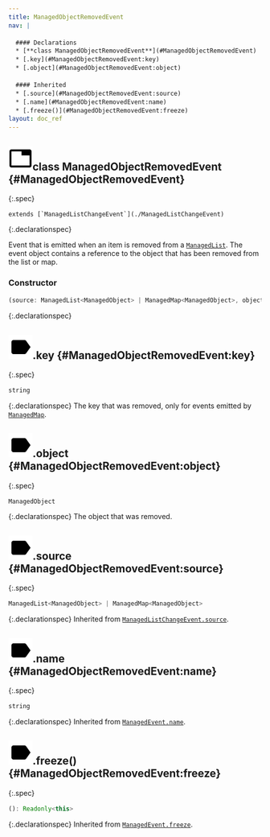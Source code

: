 ```yaml
---
title: ManagedObjectRemovedEvent
nav: |

  #### Declarations
  * [**class ManagedObjectRemovedEvent**](#ManagedObjectRemovedEvent)
  * [.key](#ManagedObjectRemovedEvent:key)
  * [.object](#ManagedObjectRemovedEvent:object)

  #### Inherited
  * [.source](#ManagedObjectRemovedEvent:source)
  * [.name](#ManagedObjectRemovedEvent:name)
  * [.freeze()](#ManagedObjectRemovedEvent:freeze)
layout: doc_ref
---
```


## ![](/assets/icons/spec-class.svg)class ManagedObjectRemovedEvent {#ManagedObjectRemovedEvent}
{:.spec}


<pre markdown="span"><code markdown="span">extends [`ManagedListChangeEvent`](./ManagedListChangeEvent)</code></pre>
{:.declarationspec}

Event that is emitted when an item is removed from a [`ManagedList`](./ManagedList). The event object contains a reference to the object that has been removed from the list or map.

### Constructor
```typescript
(source: ManagedList<ManagedObject> | ManagedMap<ManagedObject>, object: ManagedObject, key?: string): ManagedObjectRemovedEvent
```
{:.declarationspec}



## ![](/assets/icons/spec-property.svg).key {#ManagedObjectRemovedEvent:key}
{:.spec}

```typescript
string
```
{:.declarationspec}
The key that was removed, only for events emitted by [`ManagedMap`](./ManagedMap).



## ![](/assets/icons/spec-property.svg).object {#ManagedObjectRemovedEvent:object}
{:.spec}

```typescript
ManagedObject
```
{:.declarationspec}
The object that was removed.



## ![](/assets/icons/spec-property.svg).source {#ManagedObjectRemovedEvent:source}
{:.spec}

```typescript
ManagedList<ManagedObject> | ManagedMap<ManagedObject>
```
{:.declarationspec}
Inherited from [`ManagedListChangeEvent.source`](./ManagedListChangeEvent#ManagedListChangeEvent:source).



## ![](/assets/icons/spec-property.svg).name {#ManagedObjectRemovedEvent:name}
{:.spec}

```typescript
string
```
{:.declarationspec}
Inherited from [`ManagedEvent.name`](./ManagedEvent#ManagedEvent:name).



## ![](/assets/icons/spec-method.svg).freeze() {#ManagedObjectRemovedEvent:freeze}
{:.spec}

```typescript
(): Readonly<this>
```
{:.declarationspec}
Inherited from [`ManagedEvent.freeze`](./ManagedEvent#ManagedEvent:freeze).

